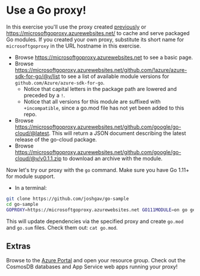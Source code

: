 # Use a Go proxy!

In this exercise you'll use the proxy created [previously](./README.md) or
<https://microsoftgoproxy.azurewebsites.net/> to cache and serve packaged Go
modules. If you created your own proxy, substitute its short name for
`microsoftgoproxy` in the URL hostname in this exercise.

* Browse <https://microsoftgoproxy.azurewebsites.net>  to see a basic page.
* Browse <https://microsoftgoproxy.azurewebsites.net/github.com/!azure/azure-sdk-for-go/@v/list> to see a list of available module versions for `github.com/Azure/azure-sdk-for-go`.
  * Notice that capital letters in the package path are lowered and preceded by a `!`.
  * Notice that all versions for this module are suffixed with `+incompatible`,
    since a go.mod file has not yet been added to this repo.
* Browse
  <https://microsoftgoproxy.azurewebsites.net/github.com/google/go-cloud/@latest>.
  This will return a JSON document describing the latest release of the
  go-cloud package.
* Browse
  <https://microsoftgoproxy.azurewebsites.net/github.com/google/go-cloud/@v/v0.1.1.zip>
  to download an archive with the module.

Now let's try our proxy with the `go` command. Make sure you have Go 1.11+ for module support.

* In a terminal:

```bash
git clone https://github.com/joshgav/go-sample
cd go-sample
GOPROXY=https://microsoftgoproxy.azurewebsites.net GO111MODULE=on go get -v
```

This will update dependencies via the specified proxy and create `go.mod` and
`go.sum` files. Check them out: `cat go.mod`.

## Extras

Browse to the [Azure Portal](https://portal.azure.com) and open your resource
group. Check out the CosmosDB databases and App Service web apps running your
proxy!
